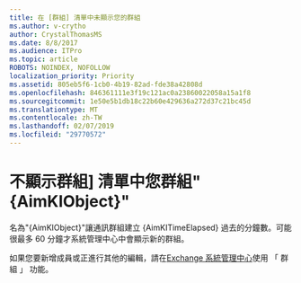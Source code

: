 ```yaml
---
title: 在 [群組] 清單中未顯示您的群組
ms.author: v-crytho
author: CrystalThomasMS
ms.date: 8/8/2017
ms.audience: ITPro
ms.topic: article
ROBOTS: NOINDEX, NOFOLLOW
localization_priority: Priority
ms.assetid: 805eb5f6-1cb0-4b19-82ad-fde38a42808d
ms.openlocfilehash: 846361111e3f19c121ac0a23860022058a15a1f8
ms.sourcegitcommit: 1e50e5b1db18c22b60e429636a272d37c21bc45d
ms.translationtype: MT
ms.contentlocale: zh-TW
ms.lasthandoff: 02/07/2019
ms.locfileid: "29770572"
---
```

# <a name="your-group-aimkiobject-not-showing-in-groups-list"></a>不顯示群組] 清單中您群組"{AimKIObject}"

名為"{AimKIObject}"讓通訊群組建立 {AimKITimeElapsed} 過去的分鐘數。可能很最多 60 分鐘才系統管理中心中會顯示新的群組。
  
如果您要新增成員或正進行其他的編輯，請在[Exchange 系統管理中心](https://outlook.office365.com/ecp/?rfr=Admin_o365&amp;exsvurl=1&amp;mkt=en-US.aspx)使用 「 群組 」 功能。
  

